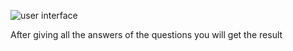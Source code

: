 ![user interface](https://github.com/mayankkeswani11/Quiz-App/assets/100658657/2d631dcd-c8d5-4121-825e-4c7d86c72a95)



After giving all the answers of the questions you will get the result
